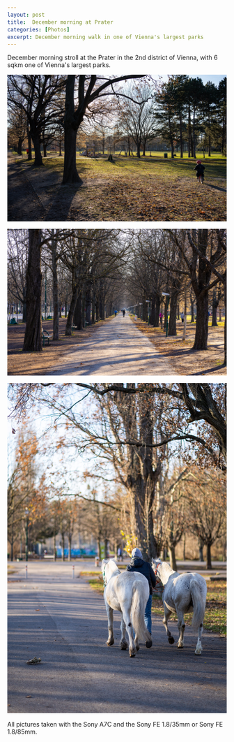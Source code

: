 ```yaml
---
layout: post
title:  December morning at Prater 
categories: [Photos] 
excerpt: December morning walk in one of Vienna's largest parks
---
```

December morning stroll at the Prater in the 2nd district of Vienna, with 6 sqkm one of Vienna's largest parks.

![December Morning at Prater 1](../images/20201230/prater_1.jpg)

![December Morning at Prater 2](../images/20201230/prater_2.jpg)

![December Morning at Prater 3](../images/20201230/prater_3.jpg)


All pictures taken with the Sony A7C and the Sony FE 1.8/35mm or Sony FE 1.8/85mm.
